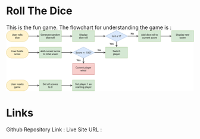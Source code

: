 # Roll The Dice
This is the fun game. The flowchart for understanding the game is :
![FlowChart for the Roll Dice Game](./images/roll-the-dice-game-flowchart.png)

# Links
Github Repository Link : 
Live Site URL : 